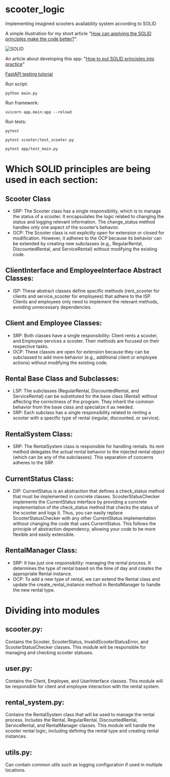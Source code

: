 # scooter_logic
Implementing imagined scooters availability system according to SOLID

A simple illustration for my short article "[How can applying the SOLID principles make the code better?](https://dev.to/antonov_mike/how-can-applying-the-solid-principles-make-the-code-better-3fam)".

![SOLID](https://media.dev.to/cdn-cgi/image/width=1000,height=420,fit=cover,gravity=auto,format=auto/https%3A%2F%2Fdev-to-uploads.s3.amazonaws.com%2Fuploads%2Farticles%2Fc84v1ezup6sw856i0xgl.jpeg)

An article about developing this app: "[How to put SOLID principles into practice](https://dev.to/antonov_mike/how-to-put-solid-principles-into-practice-3jn3)"

[FastAPI testing tutorial](https://fastapi.tiangolo.com/tutorial/testing/)

Run script:
```
python main.py
```
Run framework:
```
uvicorn app.main:app --reload
```
Run tests:
```
pytest
```
```
pytest scooter/test_scooter.py
```
```
pytest app/test_main.py
```

# Which SOLID principles are being used in each section:

## Scooter Class
- SRP: The Scooter class has a single responsibility, which is to manage the status of a scooter. It encapsulates the logic related to changing the status and logging relevant information. The change_status method handles only one aspect of the scooter’s behavior.
- OCP: The Scooter class is not explicitly open for extension or closed for modification. However, it adheres to the OCP because its behavior can be extended by creating new subclasses (e.g., RegularRental, DiscountedRental, and ServiceRental) without modifying the existing code.

## ClientInterface and EmployeeInterface Abstract Classes:
- ISP: These abstract classes define specific methods (rent_scooter for clients and service_scooter for employees) that adhere to the ISP. Clients and employees only need to implement the relevant methods, avoiding unnecessary dependencies.

## Client and Employee Classes:
- SRP: Both classes have a single responsibility: Client rents a scooter, and Employee services a scooter. Their methods are focused on their respective tasks.
- OCP: These classes are open for extension because they can be subclassed to add more behavior (e.g., additional client or employee actions) without modifying the existing code.

## Rental Base Class and Subclasses:
- LSP: The subclasses (RegularRental, DiscountedRental, and ServiceRental) can be substituted for the base class (Rental) without affecting the correctness of the program. They inherit the common behavior from the base class and specialize it as needed.
- SRP: Each subclass has a single responsibility related to renting a scooter with a specific type of rental (regular, discounted, or service).

## RentalSystem Class:
- SRP: The RentalSystem class is responsible for handling rentals. Its rent method delegates the actual rental behavior to the injected rental object (which can be any of the subclasses). This separation of concerns adheres to the SRP.

## CurrentStatus Class:
- DIP: CurrentStatus is an abstraction that defines a check_status method that must be implemented in concrete classes. ScooterStatusChecker implements the CurrentStatus interface by providing a concrete implementation of the check_status method that checks the status of the scooter and logs it. Thus, you can easily replace ScooterStatusChecker with any other CurrentStatus implementation without changing the code that uses CurrentStatus. This follows the principle of abstraction dependency, allowing your code to be more flexible and easily extensible.

## RentalManager Class:
- SRP: It has just one responsibility: managing the rental process. It determines the type of rental based on the time of day and creates the appropriate Rental instance. 
- OCP: To add a new type of rental, we can extend the Rental class and update the create_rental_instance method in RentalManager to handle the new rental type. 

# Dividing into modules

## scooter.py:
Contains the Scooter, ScooterStatus, InvalidScooterStatusError, and ScooterStatusChecker classes. This module will be responsible for managing and checking scooter statuses.

## user.py:
Contains the Client, Employee, and UserInterface classes. This module will be responsible for client and employee interaction with the rental system.

## rental_system.py: 
Contains the RentalSystem class that will be used to manage the rental process. Includes the Rental, RegularRental, DiscountedRental, ServiceRental, and RentalManager classes. This module will handle the scooter rental logic, including defining the rental type and creating rental instances.

## utils.py: 
Can contain common utils such as logging configuration if used in multiple locations.
